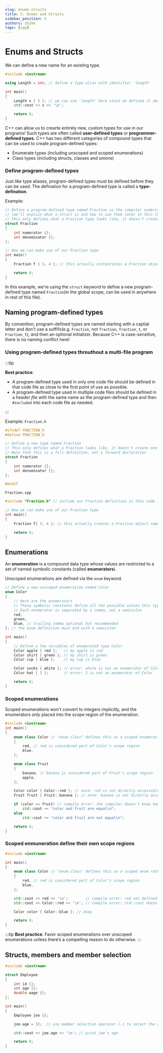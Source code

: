 ```yaml
---
slug: enums-structs
title: 5. Enums and Structs
sidebar_position: 5
authors: zhihe
tags: [cpp]
---
```

# Enums and Structs

We can define a new name for an existing type.
```cpp
#include <iostream>

using Length = int; // define a type alias with identifier 'length'

int main()
{
    Length x { 5 }; // we can use 'length' here since we defined it above
    std::cout << x << '\n';

    return 0;
}
```

C++ can allow us to crearte entirely new, custom types for use in our programs! Such types are often called **user-defined types** or **programmer-defined types**.
C++ has two different categories of compound types that can be used to create program-defined types:
- Enumerate types (including unscoped and scoped enumerations)
- Class types (including structs, classes and unions)

### Define program-defined types
Just like type aliases, program-defined types must be defined before they can be used. The defination for a program-defined type is called a **type-defination**.

Example:
```cpp
// Define a program-defined type named Fraction so the compiler understands what a Fraction is
// (we'll explain what a struct is and how to use them later in this chapter)
// This only defines what a Fraction type looks like, it doesn't create one
struct Fraction
{
	int numerator {};
	int denominator {};
};

// Now we can make use of our Fraction type
int main()
{
	Fraction f { 3, 4 }; // this actually instantiates a Fraction object named f

	return 0;
}
```
In this example, we're using the `struct` keyword to define a new program-defined type named `Fraction`(in the global scope, can be used in anywhere in rest of this file).

## Naming program-defined types
By convention, program-defined types are named starting with a captial letter and don't use a suffifx(e.g. `Fraction`, not `fraction`, `fraction_t`, or `Fraction_t`), and then an optional initializer. Because C++ is case-sensitive, there is no naming conflict here!

### Using program-defined types throuthout a multi-file program

:::tip

**Best practice**:
- A program-defined type used in only one code file should be defined in that code file as close to the first point of use as possible.
- A program-defined type used in multiple code files should be defined in a *header file* with the same name as the program-defined type and then `#included` into each code file as needed.

:::

Example:
`Fraction.h`
```cpp
#ifndef FRACTION_H
#define FRACTION_H

// Define a new type named Fraction
// This only defines what a Fraction looks like, it doesn't create one
// Note that this is a full definition, not a forward declaration
struct Fraction
{
	int numerator {};
	int denominator {};
};

#endif
```
`Fraction.cpp`
```cpp
#include "Fraction.h" // include our Fraction definition in this code file

// Now we can make use of our Fraction type
int main()
{
	Fraction f{ 3, 4 }; // this actually creates a Fraction object named f

	return 0;
}
```

## Enumerations
An **enumeration** is a compound data type whose values are restricted to a set of named symbolic constants (called **enumerators**).

Unscoped enumerations are defined via the `enum` keyword.
```cpp
// Define a new unscoped enumeration named Color
enum Color
{
    // Here are the enumerators
    // These symbolic constants define all the possible values this type can hold
    // Each enumerator is separated by a comma, not a semicolon
    red,
    green,
    blue, // trailing comma optional but recommended
}; // the enum definition must end with a semicolon

int main()
{
    // Define a few variables of enumerated type Color
    Color apple { red };   // my apple is red
    Color shirt { green }; // my shirt is green
    Color cup { blue };    // my cup is blue

    Color socks { white }; // error: white is not an enumerator of Color
    Color hat { 2 };       // error: 2 is not an enumerator of Color

    return 0;
}
```

### Scoped enumerations
Scoped enumerations won't convert to integers implicitly, and the enumerators *only* placed into the scope region of the enumeration.
```cpp
#include <iostream>
int main()
{
    enum class Color // "enum class" defines this as a scoped enumeration rather than an unscoped enumeration
    {
        red, // red is considered part of Color's scope region
        blue,
    };

    enum class Fruit
    {
        banana, // banana is considered part of Fruit's scope region
        apple,
    };

    Color color { Color::red }; // note: red is not directly accessible, we have to use Color::red
    Fruit fruit { Fruit::banana }; // note: banana is not directly accessible, we have to use Fruit::banana

    if (color == fruit) // compile error: the compiler doesn't know how to compare different types Color and Fruit
        std::cout << "color and fruit are equal\n";
    else
        std::cout << "color and fruit are not equal\n";

    return 0;
}
```
### Scoped enmuneration define their own scope regions
```cpp
#include <iostream>

int main()
{
    enum class Color // "enum class" defines this as a scoped enum rather than an unscoped enum
    {
        red, // red is considered part of Color's scope region
        blue,
    };

    std::cout << red << '\n';        // compile error: red not defined in this scope region
    std::cout << Color::red << '\n'; // compile error: std::cout doesn't know how to print this (will not implicitly convert to int)

    Color color { Color::blue }; // okay

    return 0;
}
```
:::tip
**Best practice**:
Favor scoped enumerations over unscoped enumerations unless there’s a compelling reason to do otherwise.
:::

## Structs, members and member selection
```cpp
#include <iostream>

struct Employee
{
    int id {};
    int age {};
    double wage {};
};

int main()
{
    Employee joe {};

    joe.age = 32;  // use member selection operator (.) to select the age member of variable joe

    std::cout << joe.age << '\n'; // print joe's age

    return 0;
}
```

